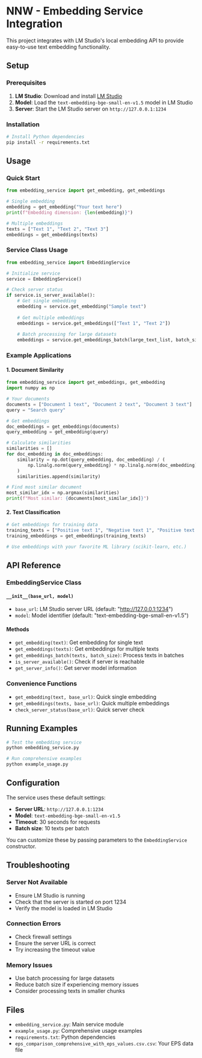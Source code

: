 # NNW - Embedding Service Integration

This project integrates with LM Studio's local embedding API to provide easy-to-use text embedding functionality.

## Setup

### Prerequisites
1. **LM Studio**: Download and install [LM Studio](https://lmstudio.ai/)
2. **Model**: Load the `text-embedding-bge-small-en-v1.5` model in LM Studio
3. **Server**: Start the LM Studio server on `http://127.0.0.1:1234`

### Installation
```bash
# Install Python dependencies
pip install -r requirements.txt
```

## Usage

### Quick Start
```python
from embedding_service import get_embedding, get_embeddings

# Single embedding
embedding = get_embedding("Your text here")
print(f"Embedding dimension: {len(embedding)}")

# Multiple embeddings
texts = ["Text 1", "Text 2", "Text 3"]
embeddings = get_embeddings(texts)
```

### Service Class Usage
```python
from embedding_service import EmbeddingService

# Initialize service
service = EmbeddingService()

# Check server status
if service.is_server_available():
    # Get single embedding
    embedding = service.get_embedding("Sample text")
    
    # Get multiple embeddings
    embeddings = service.get_embeddings(["Text 1", "Text 2"])
    
    # Batch processing for large datasets
    embeddings = service.get_embeddings_batch(large_text_list, batch_size=10)
```

### Example Applications

#### 1. Document Similarity
```python
from embedding_service import get_embeddings, get_embedding
import numpy as np

# Your documents
documents = ["Document 1 text", "Document 2 text", "Document 3 text"]
query = "Search query"

# Get embeddings
doc_embeddings = get_embeddings(documents)
query_embedding = get_embedding(query)

# Calculate similarities
similarities = []
for doc_embedding in doc_embeddings:
    similarity = np.dot(query_embedding, doc_embedding) / (
        np.linalg.norm(query_embedding) * np.linalg.norm(doc_embedding)
    )
    similarities.append(similarity)

# Find most similar document
most_similar_idx = np.argmax(similarities)
print(f"Most similar: {documents[most_similar_idx]}")
```

#### 2. Text Classification
```python
# Get embeddings for training data
training_texts = ["Positive text 1", "Negative text 1", "Positive text 2"]
training_embeddings = get_embeddings(training_texts)

# Use embeddings with your favorite ML library (scikit-learn, etc.)
```

## API Reference

### EmbeddingService Class

#### `__init__(base_url, model)`
- `base_url`: LM Studio server URL (default: "http://127.0.0.1:1234")
- `model`: Model identifier (default: "text-embedding-bge-small-en-v1.5")

#### Methods
- `get_embedding(text)`: Get embedding for single text
- `get_embeddings(texts)`: Get embeddings for multiple texts
- `get_embeddings_batch(texts, batch_size)`: Process texts in batches
- `is_server_available()`: Check if server is reachable
- `get_server_info()`: Get server model information

### Convenience Functions
- `get_embedding(text, base_url)`: Quick single embedding
- `get_embeddings(texts, base_url)`: Quick multiple embeddings
- `check_server_status(base_url)`: Quick server check

## Running Examples

```bash
# Test the embedding service
python embedding_service.py

# Run comprehensive examples
python example_usage.py
```

## Configuration

The service uses these default settings:
- **Server URL**: `http://127.0.0.1:1234`
- **Model**: `text-embedding-bge-small-en-v1.5`
- **Timeout**: 30 seconds for requests
- **Batch size**: 10 texts per batch

You can customize these by passing parameters to the `EmbeddingService` constructor.

## Troubleshooting

### Server Not Available
- Ensure LM Studio is running
- Check that the server is started on port 1234
- Verify the model is loaded in LM Studio

### Connection Errors
- Check firewall settings
- Ensure the server URL is correct
- Try increasing the timeout value

### Memory Issues
- Use batch processing for large datasets
- Reduce batch size if experiencing memory issues
- Consider processing texts in smaller chunks

## Files

- `embedding_service.py`: Main service module
- `example_usage.py`: Comprehensive usage examples
- `requirements.txt`: Python dependencies
- `eps_comparison_comprehensive_with_eps_values.csv.csv`: Your EPS data file
